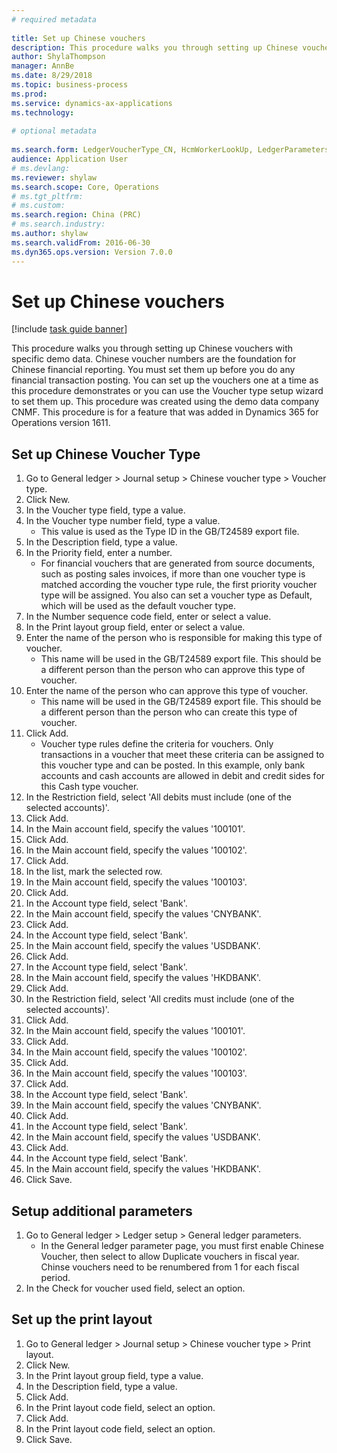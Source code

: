 ```yaml
--- 
# required metadata 
 
title: Set up Chinese vouchers
description: This procedure walks you through setting up Chinese vouchers with specific demo data. 
author: ShylaThompson
manager: AnnBe 
ms.date: 8/29/2018
ms.topic: business-process 
ms.prod:  
ms.service: dynamics-ax-applications 
ms.technology:  
 
# optional metadata 
 
ms.search.form: LedgerVoucherType_CN, HcmWorkerLookUp, LedgerParameters, LedgerPrintLayoutGroup_CN   
audience: Application User 
# ms.devlang:  
ms.reviewer: shylaw
ms.search.scope: Core, Operations 
# ms.tgt_pltfrm:  
# ms.custom:  
ms.search.region: China (PRC)
# ms.search.industry: 
ms.author: shylaw
ms.search.validFrom: 2016-06-30 
ms.dyn365.ops.version: Version 7.0.0 
---
```

# Set up Chinese vouchers

[!include [task guide banner](../../includes/task-guide-banner.md)]

This procedure walks you through setting up Chinese vouchers with specific demo data.
Chinese voucher numbers are the foundation for Chinese financial reporting. You must set them up before you do any financial transaction posting. You can set up the vouchers one at a time as this procedure demonstrates or you can use the Voucher type setup wizard to set them up.
This procedure was created using the demo data company CNMF. This procedure is for a feature that was added in Dynamics 365 for Operations version 1611.


## Set up Chinese Voucher Type
1. Go to General ledger > Journal setup > Chinese voucher type > Voucher type.
2. Click New.
3. In the Voucher type field, type a value.
4. In the Voucher type number field, type a value.
    * This value is used as the Type ID in the GB/T24589 export file.  
5. In the Description field, type a value.
6. In the Priority field, enter a number.
    * For financial vouchers that are generated from source documents, such as posting sales invoices, if more than one voucher type is matched according the voucher type rule, the first priority voucher type will be assigned.  You also can set a voucher type as Default, which will be used as the default voucher type.  
7. In the Number sequence code field, enter or select a value.
8. In the Print layout group field, enter or select a value.
9. Enter the name of the person who is responsible for making this type of voucher.
    * This name will be used in the GB/T24589 export file. This should be a different person than the person who can approve this type of voucher.  
10. Enter the name of the person who can approve this type of voucher.
    * This name will be used in the GB/T24589 export file. This should be a different person than the person who can create this type of voucher.  
11. Click Add.
    * Voucher type rules define the criteria for vouchers. Only transactions in a voucher that meet these criteria can be assigned to this voucher type and can be posted. In this example, only bank accounts and cash accounts are allowed in debit and credit sides for this Cash type voucher.  
12. In the Restriction field, select 'All debits must include (one of the selected accounts)'.
13. Click Add.
14. In the Main account field, specify the values '100101'.
15. Click Add.
16. In the Main account field, specify the values '100102'.
17. Click Add.
18. In the list, mark the selected row.
19. In the Main account field, specify the values '100103'.
20. Click Add.
21. In the Account type field, select 'Bank'.
22. In the Main account field, specify the values 'CNYBANK'.
23. Click Add.
24. In the Account type field, select 'Bank'.
25. In the Main account field, specify the values 'USDBANK'.
26. Click Add.
27. In the Account type field, select 'Bank'.
28. In the Main account field, specify the values 'HKDBANK'.
29. Click Add.
30. In the Restriction field, select 'All credits must include (one of the selected accounts)'.
31. Click Add.
32. In the Main account field, specify the values '100101'.
33. Click Add.
34. In the Main account field, specify the values '100102'.
35. Click Add.
36. In the Main account field, specify the values '100103'.
37. Click Add.
38. In the Account type field, select 'Bank'.
39. In the Main account field, specify the values 'CNYBANK'.
40. Click Add.
41. In the Account type field, select 'Bank'.
42. In the Main account field, specify the values 'USDBANK'.
43. Click Add.
44. In the Account type field, select 'Bank'.
45. In the Main account field, specify the values 'HKDBANK'.
46. Click Save.

## Setup additional parameters
1. Go to General ledger > Ledger setup > General ledger parameters.
    * In the General ledger parameter page, you must first enable Chinese Voucher, then select to allow Duplicate vouchers in fiscal year. Chinse vouchers need to be renumbered from 1 for each fiscal period.  
2. In the Check for voucher used field, select an option.

## Set up the print layout
1. Go to General ledger > Journal setup > Chinese voucher type > Print layout.
2. Click New.
3. In the Print layout group field, type a value.
4. In the Description field, type a value.
5. Click Add.
6. In the Print layout code field, select an option.
7. Click Add.
8. In the Print layout code field, select an option.
9. Click Save.

